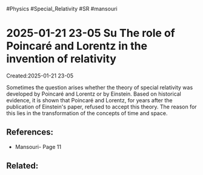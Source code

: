#Physics #Special_Relativity #SR #mansouri 
# 2025-01-21 23-05 Su The role of Poincaré and Lorentz in the invention of relativity
Created:2025-01-21 23-05


Sometimes the question arises whether the theory of special relativity was developed by Poincaré and Lorentz or by Einstein. Based on historical evidence, it is shown that Poincaré and Lorentz, for years after the publication of Einstein's paper, refused to accept this theory. The reason for this lies in the transformation of the concepts of time and space.
## References:
- Mansouri- Page 11

## Related:



